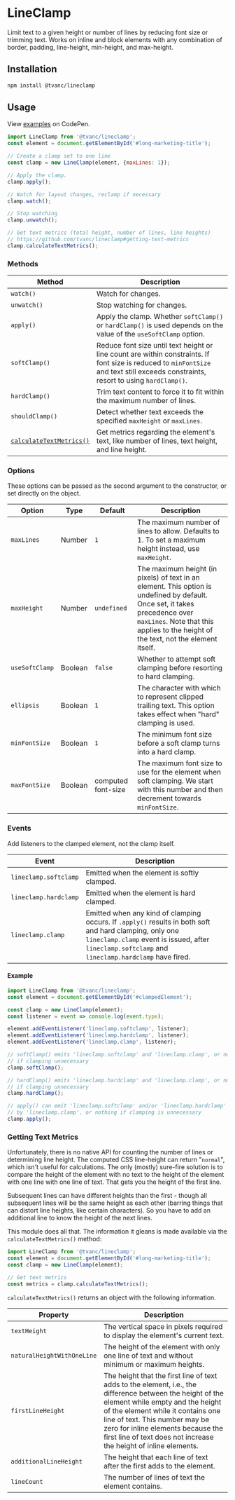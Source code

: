 # LineClamp

Limit text to a given height or number of lines by reducing font 
size or trimming text. Works on inline and block elements with any combination
of border, padding, line-height, min-height, and max-height.

## Installation
```bash
npm install @tvanc/lineclamp
```

## Usage

View [examples](https://codepen.io/collection/AEwzoQ/) on CodePen.

```javascript
import LineClamp from '@tvanc/lineclamp';
const element = document.getElementById('#long-marketing-title');

// Create a clamp set to one line
const clamp = new LineClamp(element, {maxLines: 1});

// Apply the clamp.
clamp.apply();

// Watch for layout changes, reclamp if necessary
clamp.watch();

// Stop watching
clamp.unwatch();

// Get text metrics (total height, number of lines, line heights)
// https://github.com/tvanc/lineclamp#getting-text-metrics
clamp.calculateTextMetrics();
```

### Methods
| Method          | Description   |
| --------------- | ------------- |
| `watch()`       | Watch for changes. |
| `unwatch()`     | Stop watching for changes. |
| `apply()`       | Apply the clamp. Whether `softClamp()` or `hardClamp()` is used depends on the value of the `useSoftClamp` option. |
| `softClamp()`   | Reduce font size until text height or line count are within constraints. If font size is reduced to `minFontSize` and text still exceeds constraints, resort to using `hardClamp()`. |
| `hardClamp()`   | Trim text content to force it to fit within the maximum number of lines. |
| `shouldClamp()` | Detect whether text exceeds the specified `maxHeight` or `maxLines`. |
| [`calculateTextMetrics()`](#getting-text-metrics) | Get metrics regarding the element's text, like number of lines, text height, and line height. |

### Options
These options can be passed as the second argument to the constructor, or set 
directly on the object.

| Option         | Type    | Default     | Description |
| -------------- | ------- | ----------- | ----------- |
| `maxLines`     | Number  | `1`         | The maximum number of lines to allow. Defaults to 1. To set a maximum height instead, use `maxHeight`. |
| `maxHeight`    | Number  | `undefined` | The maximum height (in pixels) of text in an element. This option is undefined by default. Once set, it takes precedence over `maxLines`. Note that this applies to the height of the text, not the element itself. |
| `useSoftClamp` | Boolean | `false`     | Whether to attempt soft clamping before resorting to hard clamping. |
| `ellipsis`     | Boolean | `1`         | The character with which to represent clipped trailing text. This option takes effect when "hard" clamping is used. |
| `minFontSize`  | Boolean | `1`         | The minimum font size before a soft clamp turns into a hard clamp. |
| `maxFontSize`  | Boolean | computed font-size | The maximum font size to use for the element when soft clamping. We start with this number and then decrement towards `minFontSize`. |

### Events
Add listeners to the clamped element, not the clamp itself.
 
| Event                 | Description |
| --------------------- | ----------- |
| `lineclamp.softclamp` | Emitted when the element is softly clamped. |
| `lineclamp.hardclamp` | Emitted when the element is hard clamped. |
| `lineclamp.clamp`     | Emitted when any kind of clamping occurs. If `.apply()` results in both soft and hard clamping, only one `lineclamp.clamp` event is issued, after `lineclamp.softclamp` and `lineclamp.hardclamp` have fired. |

#### Example
```javascript
import LineClamp from '@tvanc/lineclamp';
const element = document.getElementById('#clampedElement');

const clamp = new LineClamp(element);
const listener = event => console.log(event.type);

element.addEventListener('lineclamp.softclamp', listener);
element.addEventListener('lineclamp.hardclamp', listener);
element.addEventListener('lineclamp.clamp', listener);

// softClamp() emits 'lineclamp.softclamp' and 'lineclamp.clamp', or nothing 
// if clamping unnecessary
clamp.softClamp();

// hardClamp() emits 'lineclamp.hardclamp' and 'lineclamp.clamp', or nothing
// if clamping unnecessary
clamp.hardClamp();

// apply() can emit 'lineclamp.softclamp' and/or 'lineclamp.hardclamp' followed
// by 'lineclamp.clamp', or nothing if clamping is unnecessary
clamp.apply();
```

### Getting Text Metrics
Unfortunately, there is no native API for counting the number of lines or
determining line height. The computed CSS line-height can return "`normal`", 
which isn't useful for calculations. The only (mostly) sure-fire solution is to 
compare the height of the  element with no text to the height of the element 
with one line with one line of text. That gets you the height of the first line.

Subsequent lines can have different heights than the first - though
all subsequent lines will be the same height as each other 
(barring things that can distort line heights, like certain characters). So you 
have to add an additional line to know the height of the next lines.

This module does all that. The information it gleans is made available via the
`calculateTextMetrics()` method:
```javascript
import LineClamp from '@tvanc/lineclamp';
const element = document.getElementById('#long-marketing-title');
const clamp = new LineClamp(element);

// Get text metrics
const metrics = clamp.calculateTextMetrics();
```

`calculateTextMetrics()` returns an object with the following information.

| Property | Description |
| -------- | ----------- |
| `textHeight` | The vertical space in pixels required to display the element's current text. |
| `naturalHeightWithOneLine` | The height of the element with only one line of text and without minimum or maximum heights. |
| `firstLineHeight` | The height that the first line of text adds to the element, i.e., the difference between the height of the element while empty and the height of the element while it contains one line of text. This number may be zero for inline elements because the first line of text does not increase the height of inline elements. |
| `additionalLineHeight` | The height that each line of text after the first adds to the element. |
| `lineCount` | The number of lines of text the element contains. |
